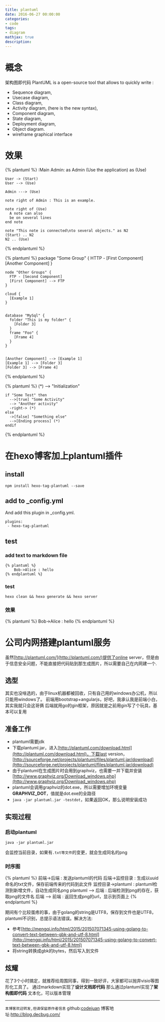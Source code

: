 ```yaml
---
title: plantuml
date: 2016-06-27 00:00:00
categories:
- code
tags: 
- diagram
mathjax: true
description: 
---
```


# 概念
架构图即代码
PlantUML is a open-source tool that allows to quickly write :
- Sequence diagram,
- Usecase diagram,
- Class diagram,
- Activity diagram, (here is the new syntax),
- Component diagram,
- State diagram,
- Deployment diagram,
- Object diagram.
- wireframe graphical interface

<!--more-->

# 效果

{% plantuml %}
    :Main Admin: as Admin
    (Use the application) as (Use)

    User -> (Start)
    User --> (Use)

    Admin ---> (Use)

    note right of Admin : This is an example.

    note right of (Use)
      A note can also
      be on several lines
    end note

    note "This note is connected\nto several objects." as N2
    (Start) .. N2
    N2 .. (Use)
{% endplantuml %}

{% plantuml %}
    package "Some Group" {
      HTTP - [First Component]
      [Another Component]
    }

    node "Other Groups" {
      FTP - [Second Component]
      [First Component] --> FTP
    }

    cloud {
      [Example 1]
    }


    database "MySql" {
      folder "This is my folder" {
        [Folder 3]
      }
      frame "Foo" {
        [Frame 4]
      }
    }


    [Another Component] --> [Example 1]
    [Example 1] --> [Folder 3]
    [Folder 3] --> [Frame 4]
{% endplantuml %}

{% plantuml %}
    (*) --> "Initialization"

    if "Some Test" then
      -->[true] "Some Activity"
      --> "Another activity"
      -right-> (*)
    else
      ->[false] "Something else"
      -->[Ending process] (*)
    endif
{% endplantuml %}

# 在hexo博客加上plantuml插件

## install
```
npm install hexo-tag-plantuml --save
```

## add to _config.yml
And add this plugin in _config.yml.
```
plugins:
 - hexo-tag-plantuml
```

## test

### add text to markdown file
```
{% plantuml %}
    Bob->Alice : hello
{% endplantuml %}
```

### test
```
hexo clean && hexo generate && hexo server
```

### 效果
{% plantuml %}
    Bob->Alice : hello
{% endplantuml %}

# 公司内网搭建plantuml服务
虽然[http://plantuml.com/](http://plantuml.com/)提供了online server，但是由于信息安全问题，不能直接把代码贴到那生成图片，所以需要自己在内网建一个.

## 选型
其实也没啥选的，由于linux机器都被回收，只有自己用的windows办公机，所以只能用windows了。
前端用bootstrap+angularjs，好吧，我承认我是前端小白，其实我就只会这哥俩
后端就用go的gin框架，原因就是之前用gin写了个玩具，基本可以复用

## 准备工作
- plantuml需要jdk
- 下载plantuml.jar，进入[http://plantuml.com/download.html](http://plantuml.com/download.html)，下载last version，[http://sourceforge.net/projects/plantuml/files/plantuml.jar/download](http://sourceforge.net/projects/plantuml/files/plantuml.jar/download)
- 由于plantuml在生成图片时会用到graphviz，也需要一并下载并安装[http://www.graphviz.org/Download_windows.php](http://www.graphviz.org/Download_windows.php)
- plantuml会调用graphviz的dot.exe，所以需要增加环境变量**GRAPHVIZ_DOT**，值就是dot.exe的全路径
- `java -jar plantuml.jar -testdot`，如果返回OK，那么说明安装成功

## 实现过程
### 启动plantuml
```
java -jar plantuml.jar
```
会监控当前目录，如果有`.txt等文件`的变更，就会生成同名的png

### 时序图

{% plantuml %}
    前端->后端 : 发送plantuml的代码
    后端->监控目录 : 生成以uuid命名的txt文件，保存前端传来的代码到此文件
    监控目录->plantuml : plantuml检测到新增文件，自动生成同名png
    plantuml --> 后端 : 后端检测到png的存在，获取png的文件名
    后端 --> 前端 : 返回生成png的url，显示到页面上
{% endplantuml %}

期间有个比较蛋疼的事，由于golang的string是UTF8，保存到文件也是UTF8，plantuml不识别，总提示语法错误。解决方法:
- 参考[http://mengqi.info/html/2015/201507071345-using-golang-to-convert-text-between-gbk-and-utf-8.html](http://mengqi.info/html/2015/201507071345-using-golang-to-convert-text-between-gbk-and-utf-8.html)
- 将string转换成gbk的bytes，然后写入到文件

## 炫耀
花了3个小时搞定，就推荐给周围同事，得到一致好评，大家都可以抛弃visio等图形化工具了。
通过markdown实现了**设计文档即代码**
那么通过plantuml实现了**架构图即代码**
文本化，可以版本管理


----------------------------

`本博客欢迎转发,但请保留原作者信息`
github:[codejuan](https://github.com/CodeJuan)
博客地址:http://blog.decbug.com/

